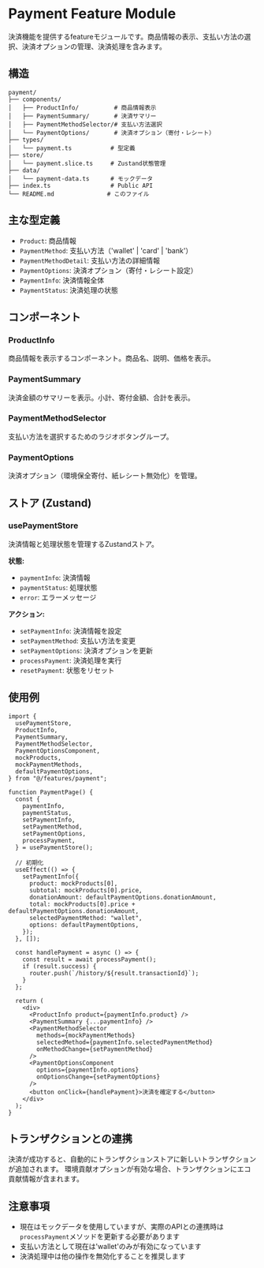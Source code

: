 # Payment Feature Module

決済機能を提供するfeatureモジュールです。商品情報の表示、支払い方法の選択、決済オプションの管理、決済処理を含みます。

## 構造

```
payment/
├── components/
│   ├── ProductInfo/          # 商品情報表示
│   ├── PaymentSummary/       # 決済サマリー
│   ├── PaymentMethodSelector/# 支払い方法選択
│   └── PaymentOptions/       # 決済オプション（寄付・レシート）
├── types/
│   └── payment.ts           # 型定義
├── store/
│   └── payment.slice.ts     # Zustand状態管理
├── data/
│   └── payment-data.ts      # モックデータ
├── index.ts                 # Public API
└── README.md               # このファイル
```

## 主な型定義

- `Product`: 商品情報
- `PaymentMethod`: 支払い方法（'wallet' | 'card' | 'bank'）
- `PaymentMethodDetail`: 支払い方法の詳細情報
- `PaymentOptions`: 決済オプション（寄付・レシート設定）
- `PaymentInfo`: 決済情報全体
- `PaymentStatus`: 決済処理の状態

## コンポーネント

### ProductInfo

商品情報を表示するコンポーネント。商品名、説明、価格を表示。

### PaymentSummary

決済金額のサマリーを表示。小計、寄付金額、合計を表示。

### PaymentMethodSelector

支払い方法を選択するためのラジオボタングループ。

### PaymentOptions

決済オプション（環境保全寄付、紙レシート無効化）を管理。

## ストア (Zustand)

### usePaymentStore

決済情報と処理状態を管理するZustandストア。

**状態:**

- `paymentInfo`: 決済情報
- `paymentStatus`: 処理状態
- `error`: エラーメッセージ

**アクション:**

- `setPaymentInfo`: 決済情報を設定
- `setPaymentMethod`: 支払い方法を変更
- `setPaymentOptions`: 決済オプションを更新
- `processPayment`: 決済処理を実行
- `resetPayment`: 状態をリセット

## 使用例

```tsx
import {
  usePaymentStore,
  ProductInfo,
  PaymentSummary,
  PaymentMethodSelector,
  PaymentOptionsComponent,
  mockProducts,
  mockPaymentMethods,
  defaultPaymentOptions,
} from "@/features/payment";

function PaymentPage() {
  const {
    paymentInfo,
    paymentStatus,
    setPaymentInfo,
    setPaymentMethod,
    setPaymentOptions,
    processPayment,
  } = usePaymentStore();

  // 初期化
  useEffect(() => {
    setPaymentInfo({
      product: mockProducts[0],
      subtotal: mockProducts[0].price,
      donationAmount: defaultPaymentOptions.donationAmount,
      total: mockProducts[0].price + defaultPaymentOptions.donationAmount,
      selectedPaymentMethod: "wallet",
      options: defaultPaymentOptions,
    });
  }, []);

  const handlePayment = async () => {
    const result = await processPayment();
    if (result.success) {
      router.push(`/history/${result.transactionId}`);
    }
  };

  return (
    <div>
      <ProductInfo product={paymentInfo.product} />
      <PaymentSummary {...paymentInfo} />
      <PaymentMethodSelector
        methods={mockPaymentMethods}
        selectedMethod={paymentInfo.selectedPaymentMethod}
        onMethodChange={setPaymentMethod}
      />
      <PaymentOptionsComponent
        options={paymentInfo.options}
        onOptionsChange={setPaymentOptions}
      />
      <button onClick={handlePayment}>決済を確定する</button>
    </div>
  );
}
```

## トランザクションとの連携

決済が成功すると、自動的にトランザクションストアに新しいトランザクションが追加されます。
環境貢献オプションが有効な場合、トランザクションにエコ貢献情報が含まれます。

## 注意事項

- 現在はモックデータを使用していますが、実際のAPIとの連携時は`processPayment`メソッドを更新する必要があります
- 支払い方法として現在は'wallet'のみが有効になっています
- 決済処理中は他の操作を無効化することを推奨します
